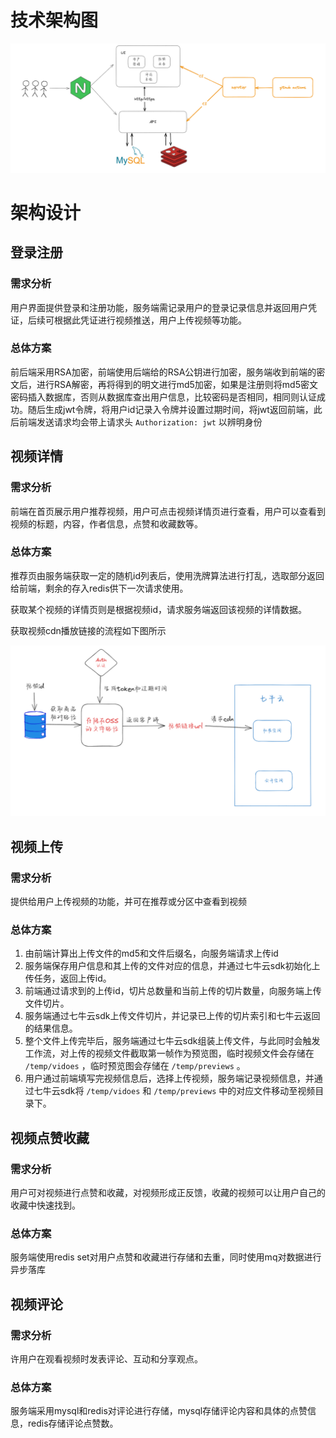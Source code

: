 # 技术架构图


![image-20231107193027041](../assets/image-20231107193027041.png)

# 架构设计

## 登录注册

### 需求分析

用户界面提供登录和注册功能，服务端需记录用户的登录记录信息并返回用户凭证，后续可根据此凭证进行视频推送，用户上传视频等功能。

### 总体方案

前后端采用RSA加密，前端使用后端给的RSA公钥进行加密，服务端收到前端的密文后，进行RSA解密，再将得到的明文进行md5加密，如果是注册则将md5密文密码插入数据库，否则从数据库查出用户信息，比较密码是否相同，相同则认证成功。随后生成jwt令牌，将用户id记录入令牌并设置过期时间，将jwt返回前端，此后前端发送请求均会带上请求头 `Authorization: jwt` 以辨明身份



## 视频详情

### 需求分析

前端在首页展示用户推荐视频，用户可点击视频详情页进行查看，用户可以查看到视频的标题，内容，作者信息，点赞和收藏数等。

### 总体方案

推荐页由服务端获取一定的随机id列表后，使用洗牌算法进行打乱，选取部分返回给前端，剩余的存入redis供下一次请求使用。

获取某个视频的详情页则是根据视频id，请求服务端返回该视频的详情数据。

获取视频cdn播放链接的流程如下图所示

![image-20231107165838292](../assets/image-20231107165838292.png)



## 视频上传

### 需求分析

提供给用户上传视频的功能，并可在推荐或分区中查看到视频

### 总体方案

1. 由前端计算出上传文件的md5和文件后缀名，向服务端请求上传id
2. 服务端保存用户信息和其上传的文件对应的信息，并通过七牛云sdk初始化上传任务，返回上传id。
3. 前端通过请求到的上传id，切片总数量和当前上传的切片数量，向服务端上传文件切片。
4. 服务端通过七牛云sdk上传文件切片，并记录已上传的切片索引和七牛云返回的结果信息。
5. 整个文件上传完毕后，服务端通过七牛云sdk组装上传文件，与此同时会触发工作流，对上传的视频文件截取第一帧作为预览图，临时视频文件会存储在 `/temp/vidoes` ，临时预览图会存储在 `/temp/previews` 。
6. 用户通过前端填写完视频信息后，选择上传视频，服务端记录视频信息，并通过七牛云sdk将 `/temp/vidoes` 和  `/temp/previews` 中的对应文件移动至视频目录下。

## 视频点赞收藏

### 需求分析

用户可对视频进行点赞和收藏，对视频形成正反馈，收藏的视频可以让用户自己的收藏中快速找到。

### 总体方案

服务端使用redis set对用户点赞和收藏进行存储和去重，同时使用mq对数据进行异步落库

## 视频评论

### 需求分析

许用户在观看视频时发表评论、互动和分享观点。

### 总体方案

服务端采用mysql和redis对评论进行存储，mysql存储评论内容和具体的点赞信息，redis存储评论点赞数。

